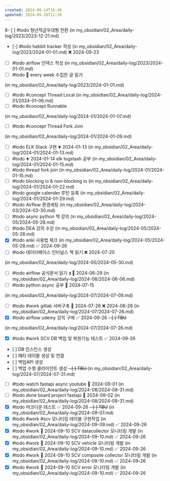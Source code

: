 ```yaml
---
created: 2024-09-14T16:46
updated: 2024-09-26T11:38
---
```

8- [ ] #todo 청년적금우대형 전환
(in my_obsidian/02_Area/daily-log/2023/2023-12-21.md)

- [-] #todo habbit tracker 작성 (in my_obsidian/02_Area/daily-log/2023/2024-01-01.md) ❌ 2024-09-23
- [ ] #todo airflow 인덱스 작성 (in my_obsidian/02_Area/daily-log/2023/2024-01-01.md)
- [ ] #todo 🔁 every week 수집한 글 읽기

(in my_obsidian/02_Area/daily-log/2023/2024-01-01.md)

- [ ] #todo #concept Thread Local
      (in my_obsidian/02_Area/daily-log/2024-01/2024-01-06.md)
- [ ] #todo #concept Runnable

(in my_obsidian/02_Area/daily-log/2024-01/2024-01-07.md)

- [ ] #todo #concept Thread Fork Join

(in my_obsidian/02_Area/daily-log/2024-01/2024-01-09.md)

- [ ] #todo ELK Stack 구현 ➕ 2024-01-13 (in my_obsidian/02_Area/daily-log/2024-01/2024-01-13.md)
- [ ] #todo ➕ 2024-01-14 elk logstash 공부 (in my_obsidian/02_Area/daily-log/2024-01/2024-01-15.md)
- [ ] #todo thread fork join (in my_obsidian/02_Area/daily-log/2024-01/2024-01-15.md)
- [ ] #todo blocking io & non-blocking io (in my_obsidian/02_Area/daily-log/2024-01/2024-01-22.md)
- [ ] #todo google calender 루틴 등록 (in my_obsidian/02_Area/daily-log/2024-01/2024-01-29.md)
- [ ] #todo Airflow 환경세팅 (in my_obsidian/02_Area/daily-log/2024-03/2024-03-30.md)
- [ ] #todo async python 책 강의 (in my_obsidian/02_Area/daily-log/2024-05/2024-05-28.md)
- [ ] #todo DEA 강의 수강 (in my_obsidian/02_Area/daily-log/2024-05/2024-05-28.md)
- [x] #todo anki 사용법 체크 (in my_obsidian/02_Area/daily-log/2024-05/2024-05-28.md) ✅ 2024-09-26
- [ ] #todo 데이터베이스 인터널스 책 읽기 ❌ 2024-07-20

(in my_obsidian/02_Area/daily-log/2024-05/2024-05-30.md)

- [ ] #todo airflow 공식문서 읽기 ⏫ 📅 2024-06-29 (in my_obsidian/02_Area/daily-log/2024-06/2024-06-06.md)
- [ ] #todo python async 공부 📅 2024-07-15

(in my_obsidian/02_Area/daily-log/2024-07/2024-07-09.md)

- [ ] #todo #work gitlab 서버구축 📅 2024-07-26 ❌ 2024-08-28 (in my_obsidian/02_Area/daily-log/2024-07/2024-07-26.md)
- [x] #todo airflow udemy 강의 구매 ✅ 2024-09-26
      <del>- \[ \] TBU</del>

(in my_obsidian/02_Area/daily-log/2024-07/2024-07-26.md)

- [x] #todo #work SCV DB 백업 및 복원기능 테스트 ✅ 2024-09-26
- \[ \] DB 인스턴스 생성
- \[ \] 메타 테이블 생성 및 연결
- \[ \] 백업API 생성
- \[ \] 백업 수행 클라이언트 생성
  <del>- \[ \] TBU </del> (in my_obsidian/02_Area/daily-log/2024-07/2024-07-31.md)
- [ ] #todo watch fastapi async youtube 📅 2024-09-01 (in my_obsidian/02_Area/daily-log/2024-08/2024-08-31.md)
- [ ] #todo done board project fastapi 📅 2024-09-02 (in my_obsidian/02_Area/daily-log/2024-08/2024-08-31.md)
- [x] #todo 마크다운 테스트 ✅ 2024-09-26
      <del>- \[ \] TBU</del> (in my_obsidian/02_Area/daily-log/2024-09-07.md)
- [x] #todo #work #scv 모니터링 테이블 구현작업 (in my_obsidian/02_Area/daily-log/2024-09-09.md) ✅ 2024-09-26
- [x] #todo #work 📅 2024-09-10 SCV datacollector 모니터링 개발 (in my_obsidian/02_Area/daily-log/2024-09-10.md) ✅ 2024-09-26
- [x] #todo #work 📅 2024-09-10 SCV vehicle 모니터링 개발 (in my_obsidian/02_Area/daily-log/2024-09-10.md) ✅ 2024-09-26
- [x] #todo #work 📅 2024-09-10 SCV composite collector 모니터링 개발 (in my_obsidian/02_Area/daily-log/2024-09-10.md) ✅ 2024-09-26
- [x] #todo #work 📅 2024-09-10 SCV error 모니터링 개발 (in my_obsidian/02_Area/daily-log/2024-09-10.md) ✅ 2024-09-26

